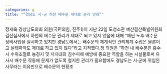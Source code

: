 ```yaml
---
categories: g
title: "“경남도 시·군 하천 배수문 제대로 관리 안돼”"
---
```

정재욱 경상남도의회 의원(국민의힘, 진주1)이 지난 22일 도청소관 예산결산특별위원회 결산심사에서 하천의 배수문 관리가 제대로 되고 있지 않음에 대해 “매년 노후 배수문 정비사업을 실시하고 있지만 경남도에서는 배수문의 체계적인 관리체계 수립은 물론이고 실태파악도 제대로 하고 있지 않다”라고 지적했다.정 의원은 “하천 내 배수문은 홍수 시 수위조절로 농경지 및 저지대의 침수피해 예방에 중요한 역할을 하는 시설물로써 유사시 배수문 작동에 문제가 없도록 철저한 관리가 필요함에도 경남도는 시·군에 위임된 사무라는 이유만으로 배수문의 현황조
